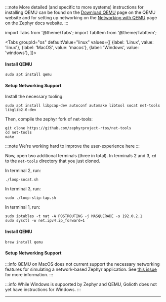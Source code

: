 :::note
More detailed (and specific to more systems) instructions for installing
QEMU can be found on the [Download QEMU](https://www.qemu.org/download/)
page on the QEMU website and for setting up networking on the
[Networking with QEMU](https://docs.zephyrproject.org/latest/guides/networking/qemu_setup.html#networking-with-qemu)
page on the Zephyr docs website.
:::

import Tabs from '@theme/Tabs';
import TabItem from '@theme/TabItem';

<Tabs
groupId="os"
defaultValue="linux"
values={[
{label: 'Linux', value: 'linux'},
{label: 'MacOS', value: 'macos'},
{label: 'Windows', value: 'windows'},
]}>
<TabItem value="linux">

#### Install QEMU

```
sudo apt install qemu
```

#### Setup Networking Support

Install the necessary tooling:

```
sudo apt install libpcap-dev autoconf automake libtool socat net-tools libglib2.0-dev
```

Then, compile the zephyr fork of net-tools:

```
git clone https://github.com/zephyrproject-rtos/net-tools
cd net-tools
make
```

:::note
We're working hard to improve the user-experience here
:::

Now, open two additional terminals (three in total).
In terminals 2 and 3, `cd` to the `net-tools` directory that you just cloned.

In terminal 2, run:

```
./loop-socat.sh
```

In terminal 3, run:

```
sudo ./loop-slip-tap.sh
```

In terminal 1, run:

```
sudo iptables -t nat -A POSTROUTING -j MASQUERADE -s 192.0.2.1
sudo sysctl -w net.ipv4.ip_forward=1
```

</TabItem>
<TabItem value="macos">

#### Install QEMU

```
brew install qemu
```

#### Setup Networking Support

:::info
QEMU on MacOS does not current support the necessary networking features for simulating a
network-based Zephyr application.
See [this issue](https://github.com/zephyrproject-rtos/zephyr/issues/15738) for more information.
:::

</TabItem>
<TabItem value="windows">

:::info
While Windows is supported by Zephyr and QEMU, Golioth does not yet have instructions for
Windows.
:::

</TabItem>
</Tabs>

---
